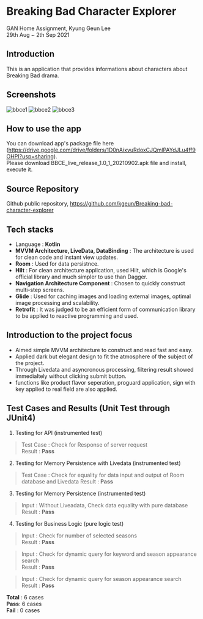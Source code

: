 # Breaking Bad Character Explorer

GAN Home Assignment, Kyung Geun Lee  
29th Aug ~ 2th Sep 2021  

## Introduction
This is an application that provides informations about characters about Breaking Bad drama.  

## Screenshots
![bbce1](https://user-images.githubusercontent.com/7823937/131785335-c5c63577-28e7-4f6f-bf70-e73816d0a8d3.jpeg) 
![bbce2](https://user-images.githubusercontent.com/7823937/131785341-63f6223b-8b68-41a1-94c6-0222d13fa0c3.jpeg) 
![bbce3](https://user-images.githubusercontent.com/7823937/131785347-854f6373-6b5a-4a8e-b608-50146bf93470.jpeg) 

## How to use the app
You can download app's package file here (https://drive.google.com/drive/folders/1D0nAixvuRdoxCJQmlPAYdJLu4ff9OHPI?usp=sharing).  
Please download BBCE_live_release_1.0_1_20210902.apk file and install, execute it.

## Source Repository
Github public repository, https://github.com/kgeun/Breaking-bad-character-explorer

## Tech stacks

- Language : **Kotlin**
- **MVVM Architecture, LiveData, DataBinding** : The architecture is used for clean code and instant view updates.
- **Room** : Used for data persistnce.
- **Hilt** : For clean architecture application, used Hilt, which is Google's official library and much simpler to use than Dagger.
- **Navigation Architecture Component** : Chosen to quickly construct multi-step screens.
- **Glide** : Used for caching images and loading external images, optimal image processing and scalability.
- **Retrofit** : It was judged to be an efficient form of communication library to be applied to reactive programming and used.


## Introduction to the project focus
- Aimed simple MVVM architecture to construct and read fast and easy.
- Applied dark but elegant design to fit the atmosphere of the subject of the project.
- Through Livedata and asyncronous processing, filtering result showed immedialtely without clicking submit button.
- functions like product flavor seperation, proguard application, sign with key applied to real field are also applied.


## Test Cases and Results (Unit Test through JUnit4)
1. Testing for API (instrumented test)  

> Test Case : Check for Response of server request  
> Result : **Pass**  

2. Testing for Memory Persistence with Livedata (instrumented test)

> Test Case : Check for equality for data input and output of Room database and Livedata
> Result : **Pass**  

3. Testing for Memory Persistence (instrumented test)  

> Input : Without Liveadata, Check data equality with pure database  
> Result : **Pass**  

4. Testing for Business Logic (pure logic test)

> Input : Check for number of selected seasons  
> Result : **Pass**    

> Input : Check for dynamic query for keyword and season appearance search  
> Result : **Pass**    

> Input : Check for dynamic query for season appearance search  
> Result : **Pass**    

**Total** : 6 cases  
**Pass**: 6 cases  
**Fail** : 0 cases  
    